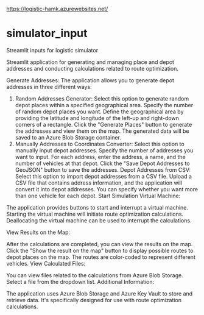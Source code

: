 https://logistic-hamk.azurewebsites.net/
# simulator_input
Streamlit inputs for logistic simulator

Streamlit application for generating and managing place and depot addresses and conducting calculations related to route optimization. 

Generate Addresses:
The application allows you to generate depot addresses in three different ways:
1) Random Addresses Generator:
Select this option to generate random depot places within a specified geographical area.
Specify the number of random depot places you want.
Define the geographical area by providing the latitude and longitude of the left-up and right-down corners of a rectangle.
Click the "Generate Places" button to generate the addresses and view them on the map.
The generated data will be saved to an Azure Blob Storage container.
2) Manually Addresses to Coordinates Converter:
Select this option to manually input depot addresses.
Specify the number of addresses you want to input.
For each address, enter the address, a name, and the number of vehicles at that depot.
Click the "Save Depot Addresses to GeoJSON" button to save the addresses.
Depot Addresses from CSV:
Select this option to import depot addresses from a CSV file.
Upload a CSV file that contains address information, and the application will convert it into depot addresses.
You can specify whether you want more than one vehicle for each depot.
Start Simulation Virtual Machine:

The application provides buttons to start and interrupt a virtual machine.
Starting the virtual machine will initiate route optimization calculations.
Deallocating the virtual machine can be used to interrupt the calculations.

View Results on the Map:

After the calculations are completed, you can view the results on the map.
Click the "Show the result on the map" button to display possible routes to depot places on the map.
The routes are color-coded to represent different vehicles.
View Calculated Files:

You can view files related to the calculations from Azure Blob Storage.
Select a file from the dropdown list.
Additional Information:

The application uses Azure Blob Storage and Azure Key Vault to store and retrieve data.
It's specifically designed for use with route optimization calculations.
